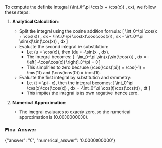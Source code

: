 To compute the definite integral \(\int_0^\pi \cos(x + \cos(x)) \, dx\), we follow these steps:

1. **Analytical Calculation**:
   - Split the integral using the cosine addition formula:
     \[
     \int_0^\pi \cos(x + \cos(x)) \, dx = \int_0^\pi \cos(x)\cos(\cos(x)) \, dx - \int_0^\pi \sin(x)\sin(\cos(x)) \, dx
     \]
   - Evaluate the second integral by substitution:
     - Let \(u = \cos(x)\), then \(du = -\sin(x) \, dx\).
     - The integral becomes:
       \[
       -\int_0^\pi \sin(x)\sin(\cos(x)) \, dx = -\left[ -\cos(\cos(x)) \right]_0^\pi = 0
       \]
     - This simplifies to zero because \(\cos(\cos(\pi)) = \cos(-1) = \cos(1)\) and \(\cos(\cos(0)) = \cos(1)\).
   - Evaluate the first integral by substitution and symmetry:
     - Let \(t = \pi - x\), then the integral becomes:
       \[
       \int_0^\pi \cos(x)\cos(\cos(x)) \, dx = -\int_0^\pi \cos(t)\cos(\cos(t)) \, dt
       \]
     - This implies the integral is its own negative, hence zero.

2. **Numerical Approximation**:
   - The integral evaluates to exactly zero, so the numerical approximation is \(0.0000000000\).

### Final Answer
{"answer": "0", "numerical_answer": "0.0000000000"}